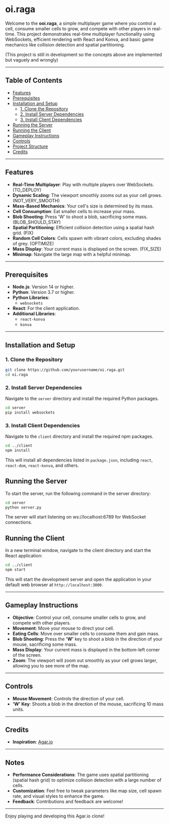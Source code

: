 # **oi.raga**

Welcome to the **ooi.raga**, a simple multiplayer game where you control a cell, consume smaller cells to grow, and compete with other players in real-time. This project demonstrates real-time multiplayer functionality using WebSockets, efficient rendering with React and Konva, and basic game mechanics like collision detection and spatial partitioning.

(This project is still in development so the concepts above are implemented but vaguely and wrongly)

---

## **Table of Contents**

- [Features](#features)
- [Prerequisites](#prerequisites)
- [Installation and Setup](#installation-and-setup)
  - [1. Clone the Repository](#1-clone-the-repository)
  - [2. Install Server Dependencies](#2-install-server-dependencies)
  - [3. Install Client Dependencies](#3-install-client-dependencies)
- [Running the Server](#running-the-server)
- [Running the Client](#running-the-client)
- [Gameplay Instructions](#gameplay-instructions)
- [Controls](#controls)
- [Project Structure](#project-structure)
- [Credits](#credits)

---

## **Features**

- **Real-Time Multiplayer**: Play with multiple players over WebSockets. (TO_DEPLOY)
- **Dynamic Scaling**: The viewport smoothly zooms out as your cell grows. (NOT_VERY_SMOOTH)
- **Mass-Based Mechanics**: Your cell's size is determined by its mass. 
- **Cell Consumption**: Eat smaller cells to increase your mass.
- **Blob Shooting**: Press 'W' to shoot a blob, sacrificing some mass. (BLOB_SHOULD_STAY)
- **Spatial Partitioning**: Efficient collision detection using a spatial hash grid. (FIX)
- **Random Cell Colors**: Cells spawn with vibrant colors, excluding shades of grey. (OPTIMIZE)
- **Mass Display**: Your current mass is displayed on the screen. (FIX_SIZE)
- **Minimap**: Navigate the large map with a helpful minimap.

---

## **Prerequisites**

- **Node.js**: Version 14 or higher.
- **Python**: Version 3.7 or higher.
- **Python Libraries**:
  - `websockets`
- **React**: For the client application.
- **Additional Libraries**:
  - `react-konva`
  - `konva`

---

## **Installation and Setup**

### **1. Clone the Repository**

```bash
git clone https://github.com/yourusername/oi.raga.git
cd oi.raga
```

### **2. Install Server Dependencies**

Navigate to the `server` directory and install the required Python packages.

```bash
cd server
pip install websockets
```

### **3. Install Client Dependencies**

Navigate to the `client` directory and install the required npm packages.

```bash
cd ../client
npm install
```
This will install all dependencies listed in `package.json`, including `react`, `react-dom`, `react-konva`, and others.

## **Running the Server**

To start the server, run the following command in the server directory:

```bash
cd server
python server.py
```

The server will start listening on ws://localhost:6789 for WebSocket connections.

## **Running the Client**

In a new terminal window, navigate to the client directory and start the React application:

```bash
cd ../client
npm start
```

This will start the development server and open the application in your default web browser at `http://localhost:3000`.

---

## **Gameplay Instructions**

- **Objective**: Control your cell, consume smaller cells to grow, and compete with other players.
- **Movement**: Move your mouse to direct your cell.
- **Eating Cells**: Move over smaller cells to consume them and gain mass.
- **Blob Shooting**: Press the **'W'** key to shoot a blob in the direction of your mouse, sacrificing some mass.
- **Mass Display**: Your current mass is displayed in the bottom-left corner of the screen.
- **Zoom**: The viewport will zoom out smoothly as your cell grows larger, allowing you to see more of the map.

---

## **Controls**

- **Mouse Movement**: Controls the direction of your cell.
- **'W' Key**: Shoots a blob in the direction of the mouse, sacrificing 10 mass units.

---

## **Credits**

- **Inspiration**: [Agar.io](https://agar.io/)

---

## **Notes**

- **Performance Considerations**: The game uses spatial partitioning (spatial hash grid) to optimize collision detection with a large number of cells.
- **Customization**: Feel free to tweak parameters like map size, cell spawn rate, and visual styles to enhance the game.
- **Feedback**: Contributions and feedback are welcome!

---

Enjoy playing and developing this Agar.io clone!
